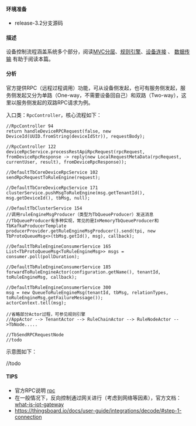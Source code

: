 #### 环境准备

- release-3.2分支源码

#### 描述

设备控制流程涵盖系统多个部分，阅读[MVC分层](MVC分层.md)、[规则引擎](规则引擎.md)、[设备连接](设备连接.md) 、 [数据传输](数据传输.md) 有助于阅读本篇。

#### 分析

官方提供RPC（远程过程调用）功能，可从设备侧发起，也可有服务侧发起，服务侧发起又分为单路（One-way，不需要设备回自己）和双路（Two-way），这里以服务侧发起的双路RPC请求为例。

入口类：`RpcController`，核心流程如下：

```
//RpcController 94
return handleDeviceRPCRequest(false, new DeviceId(UUID.fromString(deviceIdStr)), requestBody);

//RpcController 122
deviceRpcService.processRestApiRpcRequest(rpcRequest, fromDeviceRpcResponse -> reply(new LocalRequestMetaData(rpcRequest, currentUser, result), fromDeviceRpcResponse));

//DefaultTbCoreDeviceRpcService 102
sendRpcRequestToRuleEngine(request);

//DefaultTbCoreDeviceRpcService 171
clusterService.pushMsgToRuleEngine(msg.getTenantId(), msg.getDeviceId(), tbMsg, null);

//DefaultTbClusterService 154
//调用ruleEngineMsgProducer（类型为TbQueueProducer）发送消息
//TbQueueProducer有多种实现，常见的是InMemoryTbQueueProducer和TbKafkaProducerTemplate
producerProvider.getRuleEngineMsgProducer().send(tpi, new TbProtoQueueMsg<>(tbMsg.getId(), msg), callback);

//DefaultTbRuleEngineConsumerService 165
List<TbProtoQueueMsg<ToRuleEngineMsg>> msgs = consumer.poll(pollDuration);

//DefaultTbRuleEngineConsumerService 185
forwardToRuleEngineActor(configuration.getName(), tenantId, toRuleEngineMsg, callback);

//DefaultTbRuleEngineConsumerService 300
msg = new QueueToRuleEngineMsg(tenantId, tbMsg, relationTypes, toRuleEngineMsg.getFailureMessage());
actorContext.tell(msg);

//省略部分Actor过程，可参见规则引擎
//AppActor --> TenantActor --> RuleChainActor --> RuleNodeActor -->TbNode.....

//TbSendRPCRequestNode
//todo

```



示意图如下：

//todo



#### TIPS

- 官方RPC说明 [rpc](https://thingsboard.io/docs/user-guide/rpc/)
- 在一般情况下，反向控制通过网关进行（考虑到网络等因素），官方文档：[what-is-iot-gateway](https://thingsboard.io/docs/iot-gateway/what-is-iot-gateway/)
- https://thingsboard.io/docs/user-guide/integrations/decode/#step-1-connection

